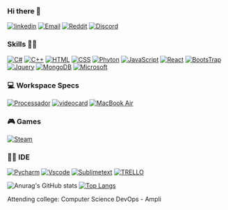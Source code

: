 ### Hi there 👋
[![linkedin](https://img.shields.io/badge/LinkedIn-0077B5?style=for-the-badge&logo=linkedin&logoColor=white)](https://www.linkedin.com/in/dhiogenes-lucas-118370210/)
[![Email](https://img.shields.io/badge/Gmail-D14836?style=for-the-badge&logo=gmail&logoColor=white)](https://mail.google.com/mail/u/0/#inbox)
[![Reddit](https://img.shields.io/badge/Reddit-FF4500?style=for-the-badge&logo=reddit&logoColor=white)](https://www.reddit.com/user/616lukas666)
[![Discord](https://img.shields.io/badge/Discord-7289DA?style=for-the-badge&logo=discord&logoColor=white)](https://discord.gg/ZeSqeJe6)

### Skills 🤹🏽
[![C#](https://img.shields.io/badge/C%23-239120?style=for-the-badge&logo=c-sharp&logoColor=white)]()
[![C++](https://img.shields.io/badge/C%2B%2B-00599C?style=for-the-badge&logo=c%2B%2B&logoColor=white)]()
[![HTML](https://img.shields.io/badge/HTML5-E34F26?style=for-the-badge&logo=html5&logoColor=white)]()
[![CSS](https://img.shields.io/badge/CSS-239120?&style=for-the-badge&logo=css3&logoColor=white)]()
[![Phyton](https://img.shields.io/badge/Python-3776AB?style=for-the-badge&logo=python&logoColor=white)]()
[![JavaScript](https://img.shields.io/badge/JavaScript-F7DF1E?style=for-the-badge&logo=javascript&logoColor=black)]()
[![React](https://img.shields.io/badge/React-20232A?style=for-the-badge&logo=react&logoColor=61DAFB)]()
[![BootsTrap](https://img.shields.io/badge/Bootstrap-563D7C?style=for-the-badge&logo=bootstrap&logoColor=white)]()
[![Jquery](https://img.shields.io/badge/jQuery-0769AD?style=for-the-badge&logo=jquery&logoColor=white)]()
[![MongoDB](https://img.shields.io/badge/MongoDB-4EA94B?style=for-the-badge&logo=mongodb&logoColor=white)]()
[![Microsoft](https://img.shields.io/badge/Microsoft-666666?style=for-the-badge&logo=microsoft&logoColor=white)]()

### 💻 Workspace Specs

[![Processador](https://img.shields.io/badge/AMD-Ryzen_3_3200G-ED1C24?style=for-the-badge&logo=amd&logoColor=white)]()
[![videocard](https://img.shields.io/badge/NVIDIA-GTX1660TI-76B900?style=for-the-badge&logo=nvidia&logoColor=white)]()
[![MacBook Air](https://img.shields.io/badge/Apple-MacBook_Air_2017-999999?style=for-the-badge&logo=apple&logoColor=white)]()

### 🎮 Games

[![Steam](https://img.shields.io/badge/Steam-000000?style=for-the-badge&logo=steam&logoColor=white)](https://steamcommunity.com/profiles/76561198883965489/)

### 👩‍💻 IDE

[![Pycharm](https://img.shields.io/badge/PyCharm-000000.svg?&style=for-the-badge&logo=PyCharm&logoColor=white)]()
[![Vscode](https://img.shields.io/badge/Visual_Studio-5C2D91?style=for-the-badge&logo=visual%20studio&logoColor=white)]()
[![Sublimetext](https://img.shields.io/badge/sublime_text-%23575757.svg?&style=for-the-badge&logo=sublime-text&logoColor=important)]()
[![TRELLO](https://img.shields.io/badge/Trello-0052CC?style=for-the-badge&logo=trello&logoColor=white)]()

![Anurag's GitHub stats](https://github-readme-stats.vercel.app/api?username=Dhiogenes616&show_icons=true&theme=dracula)
[![Top Langs](https://github-readme-stats.vercel.app/api/top-langs/?username=Dhiogenes616&hide_progress=true)](https://github.com/anuraghazra/github-readme-stats)

Attending college: Computer Science DevOps - Ampli
